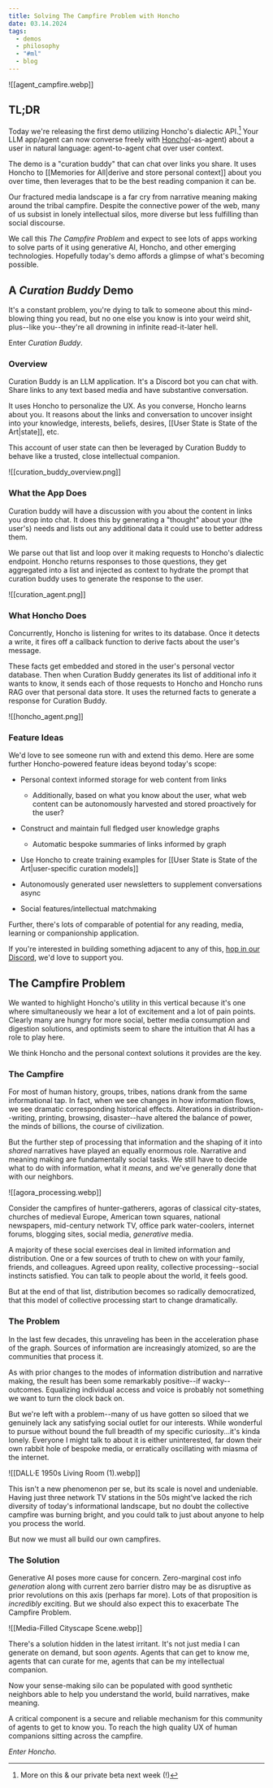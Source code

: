 ```yaml
---
title: Solving The Campfire Problem with Honcho
date: 03.14.2024
tags:
  - demos
  - philosophy
  - "#ml"
  - blog
---
```

![[agent_campfire.webp]]
## TL;DR

Today we're releasing the first demo utilizing Honcho's dialectic API.[^1] Your LLM app/agent can now converse freely with [Honcho](https://honcho.dev)(-as-agent) about a user in natural language: agent-to-agent chat over user context.

The demo is a "curation buddy" that can chat over links you share. It uses Honcho to [[Memories for All|derive and store personal context]] about you over time, then leverages that to be the best reading companion it can be.

Our fractured media landscape is a far cry from narrative meaning making around the tribal campfire. Despite the connective power of the web, many of us subsist in lonely intellectual silos, more diverse but less fulfilling than social discourse.

We call this *The Campfire Problem* and expect to see lots of apps working to solve parts of it using generative AI, Honcho, and other emerging technologies. Hopefully today's demo affords a glimpse of what's becoming possible.

## A *Curation Buddy* Demo

It's a constant problem, you're dying to talk to someone about this mind-blowing thing you read, but no one else you know is into your weird shit, plus--like you--they're all drowning in infinite read-it-later hell.

Enter *Curation Buddy*.

### Overview

Curation Buddy is an LLM application. It's a Discord bot you can chat with. Share links to any text based media and have substantive conversation.

It uses Honcho to personalize the UX. As you converse, Honcho learns about you. It reasons about the links and conversation to uncover insight into your knowledge, interests, beliefs, desires, [[User State is State of the Art|state]], etc. 

This account of user state can then be leveraged by Curation Buddy to behave like a trusted, close intellectual companion.  

![[curation_buddy_overview.png]]

### What the App Does

Curation buddy will have a discussion with you about the content in links you drop into chat. It does this by generating a "thought" about your (the user's) needs and lists out any additional data it could use to better address them. 

We parse out that list and loop over it making requests to Honcho's dialectic endpoint. Honcho returns responses to those questions, they get aggregated into a list and injected as context to hydrate the prompt that curation buddy uses to generate the response to the user.

![[curation_agent.png]]

### What Honcho Does

Concurrently, Honcho is listening for writes to its database. Once it detects a write, it fires off a callback function to derive facts about the user's message.

These facts get embedded and stored in the user's personal vector database. Then when Curation Buddy generates its list of additional info it wants to know, it sends each of those requests to Honcho and Honcho runs RAG over that personal data store. It uses the returned facts to generate a response for Curation Buddy.

![[honcho_agent.png]]

### Feature Ideas

We'd love to see someone run with and extend this demo. Here are some further Honcho-powered feature ideas beyond today's scope:  

- Personal context informed storage for web content from links  
	- Additionally, based on what you know about the user, what web content can be autonomously harvested and stored proactively for the user?  
	  
- Construct and maintain full fledged user knowledge graphs  
	- Automatic bespoke summaries of links informed by graph  
	  
- Use Honcho to create training examples for [[User State is State of the Art|user-specific curation models]]  
  
- Autonomously generated user newsletters to supplement conversations async  
  
- Social features/intellectual matchmaking  

Further, there's lots of comparable of potential for any reading, media, learning or companionship application. 

If you're interested in building something adjacent to any of this, [hop in our Discord](https://discord.gg/plasticlabs), we'd love to support you.

## The Campfire Problem

We wanted to highlight Honcho's utility in this vertical because it's one where  simultaneously we hear a lot of excitement and a lot of pain points. Clearly many are hungry for more social, better media consumption and digestion solutions, and optimists seem to share the intuition that AI has a role to play here.

We think Honcho and the personal context solutions it provides are the key.

### The Campfire

For most of human history, groups, tribes, nations drank from the same informational tap. In fact, when we see changes in how information flows, we see dramatic corresponding historical effects. Alterations in distribution--writing, printing, browsing, disaster--have altered the balance of power, the minds of billions, the course of civilization.

But the further step of processing that information and the shaping of it into *shared* narratives have played an equally enormous role. Narrative and meaning making are fundamentally social tasks. We still have to decide what to do with information, what it *means*, and we've generally done that with our neighbors.

![[agora_processing.webp]]

Consider the campfires of hunter-gatherers, agoras of classical city-states, churches of medieval Europe, American town squares, national newspapers, mid-century network TV, office park water-coolers, internet forums, blogging sites, social media, *generative* media. 

A majority of these social exercises deal in limited information and distribution. One or a few sources of truth to chew on with your family, friends, and colleagues. Agreed upon reality, collective processing--social instincts satisfied. You can talk to people about the world, it feels good.

But at the end of that list, distribution becomes so radically democratized, that this model of collective processing start to change dramatically.

### The Problem

In the last few decades, this unraveling has been in the acceleration phase of the graph. Sources of information are increasingly atomized, so are the communities that process it. 

As with prior changes to the modes of information distribution and narrative making, the result has been some remarkably positive--if wacky--outcomes. Equalizing individual access and voice is probably not something we want to turn the clock back on.

But we're left with a problem--many of us have gotten so siloed that we genuinely lack any satisfying social outlet for our interests. While wonderful to pursue without bound the full breadth of my specific curiosity...it's kinda lonely. Everyone I might talk to about it is either uninterested, far down their own rabbit hole of bespoke media, or erratically oscillating with miasma of the internet.

![[DALL·E 1950s Living Room (1).webp]]

This isn't a new phenomenon per se, but its scale is novel and undeniable. Having just three network TV stations in the 50s might've lacked the rich diversity of today's informational landscape, but no doubt the collective campfire was burning bright, and you could talk to just about anyone to help you process the world.

But now we must all build our own campfires.

### The Solution 

Generative AI poses more cause for concern. Zero-marginal cost info *generation*  along with current zero barrier distro may be as disruptive as prior revolutions on this axis (perhaps far more). Lots of that proposition is *incredibly* exciting. But we should also expect this to exacerbate The Campfire Problem.

![[Media-Filled Cityscape Scene.webp]]

There's a solution hidden in the latest irritant. It's not just media I can generate on demand, but soon *agents*.  Agents that can get to know me, agents that can curate for me, agents that can be my intellectual companion. 

Now your sense-making silo can be populated with good synthetic neighbors able to help you understand the world, build narratives, make meaning. 

A critical component is a secure and reliable mechanism for this community of agents to get to know you. To reach the high quality UX of human companions sitting across the campfire.

*Enter Honcho.*


[^1]: More on this & our private beta next week (!)